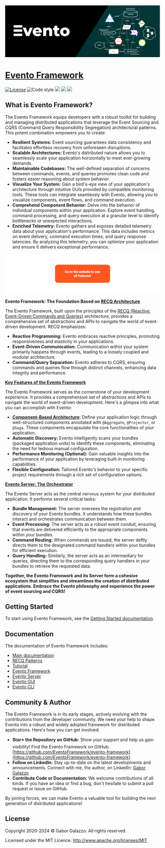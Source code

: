 [![headline](docs/assets/headline.png)](https://www.eventoframework.com/)

# [Evento Framework](https://www.eventoframework.com/)

[![License](https://img.shields.io/badge/License-MIT-blue.svg)](https://opensource.org/license/mit)
![Code style](https://img.shields.io/badge/code_style-prettier-ff69b4.svg)
[![](https://img.shields.io/github/v/release/EventoFramework/evento-framework)](https://github.com/EventoFramework/evento-framework/releases)
[![](https://img.shields.io/maven-central/v/com.eventoframework/evento-bundle?logo=gradle)](https://central.sonatype.com/artifact/com.eventoframework/evento-bundle)
[![](https://img.shields.io/docker/v/eventoframework/evento-server?logo=docker&label=image)
](https://hub.docker.com/r/eventoframework/evento-server)


## What is Evento Framework?

The Evento Framework equips developers with a robust toolkit for building and managing distributed applications that leverage the Event Sourcing and CQRS (Command Query Responsibility Segregation) architectural patterns. This potent combination empowers you to create:

-   **Resilient Systems:** Event sourcing guarantees data consistency and facilitates effortless recovery from unforeseen disruptions.
-   **Scalable Architectures:** Evento's distributed nature allows you to seamlessly scale your application horizontally to meet ever-growing demands.
-   **Maintainable Codebases:** The well-defined separation of concerns between commands, events, and queries promotes clean code and fosters easier reasoning about system behavior.
-   **Visualize Your System:** Gain a bird's-eye view of your application's architecture through intuitive GUIs provided by compatible monitoring tools. These tools can integrate seamlessly with Evento, allowing you to visualize components, event flows, and command execution.
-   **Comprehend Component Behavior:** Delve into the behavior of individual components within your application. Explore event handling, command processing, and query execution at a granular level to identify bottlenecks or unexpected interactions.
-   **Enriched Telemetry:** Evento gathers and exposes detailed telemetry data about your application's performance. This data includes metrics on event delivery, command execution times, and query response latencies. By analyzing this telemetry, you can optimize your application and ensure it delivers exceptional performance.

[![headline](docs/assets/cta.png)](https://www.eventoframework.com/)

**Evento Framework: The Foundation Based on [RECQ Architecture](https://www.eventoframework.com/recq-patterns/)**

The Evento Framework, built upon the principles of the [RECQ (Reactive, Event-Driven Commands and Queries)](https://www.eventoframework.com/recq-patterns/) architecture, provides a comprehensive set of abstractions and APIs to navigate the world of event-driven development. RECQ emphasizes:

-   **Reactive Programming:** Evento embraces reactive principles, promoting responsiveness and elasticity in your applications.
-   **Event-Driven Communication:** Communication within your system primarily happens through events, leading to a loosely coupled and modular architecture.
-   **Command/Query Separation:** Evento adheres to CQRS, ensuring commands and queries flow through distinct channels, enhancing data integrity and performance.

**[Key Features of the Evento Framework](https://docs.eventoframework.com/evento-framework/evento-framework-introcution)**

The Evento Framework serves as the cornerstone of your development experience. It provides a comprehensive set of abstractions and APIs to navigate the world of event-driven development. Here's a glimpse into what you can accomplish with Evento:

-   **[Component-Based Architecture](https://docs.eventoframework.com/evento-framework/component):** Define your application logic through well-structured components annotated with `@Aggregate`, `@Projector`, or `@Saga`. These components encapsulate the core functionalities of your application.
-   **Automatic Discovery:** Evento intelligently scans your bundles (packaged application units) to identify these components, eliminating the need for tedious manual configuration.
-   **Performance Monitoring (Optional):** Gain valuable insights into the performance of your application by leveraging built-in monitoring capabilities.
-   **Flexible Configuration:** Tailored Evento's behavior to your specific project requirements through a rich set of configuration options.

**[Evento Server: The Orchestrator](https://docs.eventoframework.com/evento-server/evento-server-introduction)**

The Evento Server acts as the central nervous system for your distributed application. It performs several critical tasks:

-   **Bundle Management:** The server oversees the registration and discovery of your Evento bundles. It understands how these bundles interact and orchestrates communication between them.
-   **Event Processing:** The server acts as a robust event conduit, ensuring that events are delivered efficiently to the appropriate components within your bundles.
-   **Command Routing:** When commands are issued, the server deftly directs them to the designated command handlers within your bundles for efficient execution.
-   **Query Handling:** Similarly, the server acts as an intermediary for queries, directing them to the corresponding query handlers in your bundles to retrieve the requested data.

**Together, the Evento Framework and its Server form a cohesive ecosystem that simplifies and streamlines the creation of distributed applications. Embrace the Evento philosophy and experience the power of event sourcing and CQRS!**

## Getting Started

To start using Evento Framework, see the [Getting Started documentation](https://docs.eventoframework.com/getting-started/quick-start).

## Documentation

The documentation of Evento Framework includes:

- [Main documentation](https://docs.eventoframework.com/)
- [RECQ Patterns](https://docs.eventoframework.com/recq-patterns/recq-patterns)
- [Tutorial](https://docs.eventoframework.com/getting-started/todolist-recq-tutorial)
- [Evento Framework](https://docs.eventoframework.com/evento-framework/evento-framework-introcution)
- [Evento Server](https://docs.eventoframework.com/evento-server/evento-server-introduction)
- [Evento GUI](https://docs.eventoframework.com/evento-gui/explore-recq-systems-visually)
- [Evento CLI](https://docs.eventoframework.com/evento-cli/evento-cli-introduction)

## Community & Author

The Evento Framework is in its early stages, actively evolving with the contributions from the developer community. We need your help to shape Evento into a robust and widely adopted framework for distributed applications. Here's how you can get involved:

-   **Star⭐️ the Repository on GitHub:** Show your support and help us gain visibility! Find the Evento Framework on GitHub: [https://github.com/EventoFramework/evento-framework](https://github.com/EventoFramework/evento-framework)
-   **Follow on LinkedIn:** Stay up-to-date on the latest developments and announcements. Connect with me, the author, on LinkedIn: [Gabor Galazzo](https://www.linkedin.com/in/gabor-galazzo/)
-   **Contribute Code or Documentation:** We welcome contributions of all kinds. If you have an idea or find a bug, don't hesitate to submit a pull request or issue on GitHub.

By joining forces, we can make Evento a valuable tool for building the next generation of distributed applications!

## License
Copyright 2020-2024 © Gabor Galazzo. All rights reserved.

Licensed under the MIT Licence: http://www.apache.org/licenses/MIT